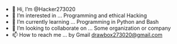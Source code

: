 - 👋 Hi, I’m @Hacker273020
- 👀 I’m interested in ... Programming and ethical Hacking
- 🌱 I’m currently learning ... Programming in Python and Bash
- 💞️ I’m looking to collaborate on ... Some organization or company
- 📫 How to reach me ... by Gmail drawbox273020@gmail.com

<!---
Hacker273020/Hacker273020 is a ✨ special ✨ repository because its `README.md` (this file) appears on your GitHub profile.
You can click the Preview link to take a look at your changes.
--->
